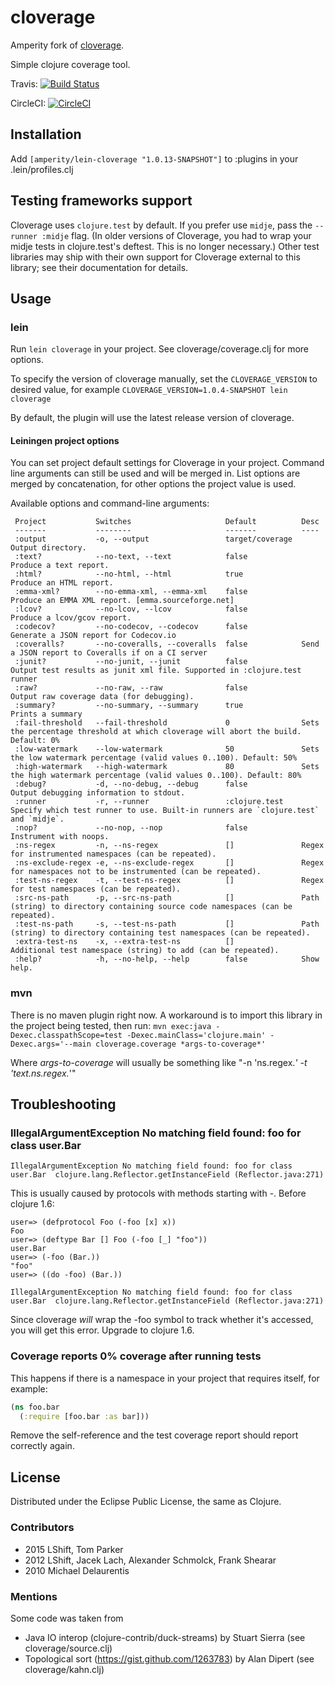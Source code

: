 cloverage
=========

Amperity fork of [cloverage](https://github.com/cloverage/cloverage).

Simple clojure coverage tool.

Travis: [![Build Status](https://travis-ci.org/cloverage/cloverage.svg?branch=master)](https://travis-ci.org/cloverage/cloverage)

CircleCI: [![CircleCI](https://circleci.com/gh/cloverage/cloverage.svg?style=shield)](https://circleci.com/gh/cloverage/cloverage)

## Installation

Add `[amperity/lein-cloverage "1.0.13-SNAPSHOT"]` to :plugins in your .lein/profiles.clj

## Testing frameworks support

Cloverage uses `clojure.test` by default. If you prefer use `midje`, pass the `--runner :midje` flag. (In older versions of Cloverage, you had to wrap your midje tests in clojure.test's deftest. This is no longer necessary.) Other test libraries may ship with their own support for Cloverage external to this library; see their documentation for details.

## Usage

### lein
Run `lein cloverage` in your project. See cloverage/coverage.clj for more
options.

To specify the version of cloverage manually, set the `CLOVERAGE_VERSION`
to desired value, for example `CLOVERAGE_VERSION=1.0.4-SNAPSHOT lein cloverage`

By default, the plugin will use the latest release version of cloverage.

#### Leiningen project options
You can set project default settings for Cloverage in your
project. Command line arguments can still be used and will be merged
in. List options are merged by concatenation, for other options the
project value is used.

Available options and command-line arguments:
```
 Project           Switches                     Default          Desc
 -------           --------                     -------          ----
 :output           -o, --output                 target/coverage  Output directory.
 :text?            --no-text, --text            false            Produce a text report.
 :html?            --no-html, --html            true             Produce an HTML report.
 :emma-xml?        --no-emma-xml, --emma-xml    false            Produce an EMMA XML report. [emma.sourceforge.net]
 :lcov?            --no-lcov, --lcov            false            Produce a lcov/gcov report.
 :codecov?         --no-codecov, --codecov      false            Generate a JSON report for Codecov.io
 :coveralls?       --no-coveralls, --coveralls  false            Send a JSON report to Coveralls if on a CI server
 :junit?           --no-junit, --junit          false            Output test results as junit xml file. Supported in :clojure.test runner
 :raw?             --no-raw, --raw              false            Output raw coverage data (for debugging).
 :summary?         --no-summary, --summary      true             Prints a summary
 :fail-threshold   --fail-threshold             0                Sets the percentage threshold at which cloverage will abort the build. Default: 0%
 :low-watermark    --low-watermark              50               Sets the low watermark percentage (valid values 0..100). Default: 50%
 :high-watermark   --high-watermark             80               Sets the high watermark percentage (valid values 0..100). Default: 80%
 :debug?           -d, --no-debug, --debug      false            Output debugging information to stdout.
 :runner           -r, --runner                 :clojure.test    Specify which test runner to use. Built-in runners are `clojure.test` and `midje`.
 :nop?             --no-nop, --nop              false            Instrument with noops.
 :ns-regex         -n, --ns-regex               []               Regex for instrumented namespaces (can be repeated).
 :ns-exclude-regex -e, --ns-exclude-regex       []               Regex for namespaces not to be instrumented (can be repeated).
 :test-ns-regex    -t, --test-ns-regex          []               Regex for test namespaces (can be repeated).
 :src-ns-path      -p, --src-ns-path            []               Path (string) to directory containing source code namespaces (can be repeated).
 :test-ns-path     -s, --test-ns-path           []               Path (string) to directory containing test namespaces (can be repeated).
 :extra-test-ns    -x, --extra-test-ns          []               Additional test namespace (string) to add (can be repeated).
 :help?            -h, --no-help, --help        false            Show help.
```

### mvn

There is no maven plugin right now. A workaround is to import this library in the
project being tested, then run:
`mvn exec:java -Dexec.classpathScope=test -Dexec.mainClass='clojure.main' -Dexec.args='--main cloverage.coverage *args-to-coverage*'`

Where *args-to-coverage* will usually be something like "-n 'ns.regex.*' -t 'text.ns.regex.*'"


## Troubleshooting

### IllegalArgumentException No matching field found: foo for class user.Bar

    IllegalArgumentException No matching field found: foo for class user.Bar  clojure.lang.Reflector.getInstanceField (Reflector.java:271)

This is usually caused by protocols with methods starting with -. Before clojure 1.6:
```
user=> (defprotocol Foo (-foo [x] x))
Foo
user=> (deftype Bar [] Foo (-foo [_] "foo"))
user.Bar
user=> (-foo (Bar.))
"foo"
user=> ((do -foo) (Bar.))

IllegalArgumentException No matching field found: foo for class user.Bar  clojure.lang.Reflector.getInstanceField (Reflector.java:271)
```

Since cloverage *will* wrap the -foo symbol to track whether it's accessed, you will get this error. Upgrade to clojure 1.6.

### Coverage reports 0% coverage after running tests

This happens if there is a namespace in your project that requires itself, for example:

```clojure
(ns foo.bar
  (:require [foo.bar :as bar]))
```

Remove the self-reference and the test coverage report should report correctly again.

## License

Distributed under the Eclipse Public License, the same as Clojure.

### Contributors

* 2015 LShift, Tom Parker
* 2012 LShift, Jacek Lach, Alexander Schmolck, Frank Shearar
* 2010 Michael Delaurentis

### Mentions

Some code was taken from
* Java IO interop (clojure-contrib/duck-streams) by Stuart Sierra (see cloverage/source.clj)
* Topological sort (https://gist.github.com/1263783) by Alan Dipert (see cloverage/kahn.clj)
